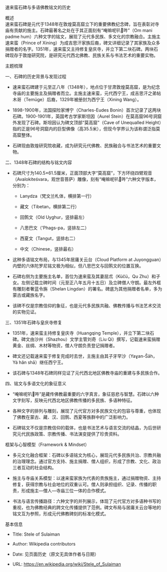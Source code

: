 速来蛮石碑与多语佛教铭文的历史

概述  
速来蛮石碑是元代于1348年在敦煌莫高窟立下的重要佛教纪念碑，旨在表彰对寺庙有贡献的施主。石碑最著名之处在于其正面刻有“唵嘛呢叭𠺗吽”（Om mani padme hum）六种文字的铭文，展现了元代多民族、多文化的宗教融合。主施主速来蛮（Prince of Xining）为成吉思汗家族后裔，碑文详细记录了其家族及众多捐赠者的名字。1351年，速来蛮又主持修复皇庆寺，并立下第二块石碑。两块石碑现存于敦煌研究院，是研究元代西北佛教、民族关系与书法艺术的重要实物。

主题梳理

一、石碑的历史背景与发现过程

- 速来蛮石碑建于元至正八年（1348年），地点位于甘肃敦煌莫高窟，是为纪念寺庙的主要施主及捐赠者而立。主施主速来蛮，元代西宁王，成吉思汗之弟帖木哥（Temüge）后裔，1329年被册封为西宁王（Xining Wang）。
    
- 1898-1900年，法国探险家博宁（Charles-Eudes Bonin）首次记录了这两块石碑。1900-1901年，英国考古学家斯坦因（Aurel Stein）在莫高窟96号洞窟外发现了石碑。斯坦因认为碑文顶部“莫高窟”（Cave of Unequalled Height）指的正是96号洞窟内的巨型佛像（高35.5米），但现今学界认为该称谓泛指莫高窟整体。
    
- 石碑现由敦煌研究院收藏，成为研究元代佛教、民族融合与书法艺术的重要文物。
    

二、1348年石碑的结构与铭文内容

- 石碑尺寸为140.5×61.5厘米，正面顶部大字“莫高窟”，下方环绕四臂观音（Avalokiteśvara，观世音菩萨）雕像，刻有“唵嘛呢叭𠺗吽”六种文字版本，分别为：
    
    - Lanydza（梵文兰札体，横排第一行）
        
    - 藏文（Tibetan，横排第二行）
        
    - 回鹘文（Old Uyghur，竖排最左）
        
    - 八思巴文（’Phags-pa，竖排左二）
        
    - 西夏文（Tangut，竖排右二）
        
    - 中文（Chinese，竖排最右）
        
- 这种多语铭文布局，与1345年居庸关云台（Cloud Platform at Juyongguan）内壁的六体陀罗尼铭文极为相似，但八思巴文与回鹘文的位置互换。
    
- 石碑右侧为主要施主名单，首位为速来蛮及其妻屈朮（Küčü，Qu Zhu）和子女。左侧记载立碑时间（元至正八年五月十五日）及立碑僧人守朗。最左外框有雕刻者奢蓝令旃（Shelan Lingdan）的署名。碑底为其他捐赠者名单，多为蒙古或藏族名字。
    
- 该碑不仅是宗教信仰的象征，也是元代多民族共融、佛教传播与书法艺术交流的实物见证。
    

三、1351年石碑与皇庆寺修复

- 1351年，速来蛮主持修复皇庆寺（Huangqing Temple），并立下第二块石碑。碑文由沙州（Shazhou）文学主管刘奇（Liu Qi）撰写，记载速来蛮捐赠黄金、丝绸、木材等物资，僧人守朗负责登记捐赠者。
    
- 碑文还记载速来蛮于修复完成时去世，主施主由其子牙罕沙（Yaɣan-Šāh，Yá hǎn shā）继任西宁王。
    
- 该石碑与1348年石碑同样见证了元代西北地区佛教寺庙的重建与多民族合作。
    

四、铭文与多语文化的象征意义

- “唵嘛呢叭𠺗吽”是藏传佛教最重要的六字真言，象征慈悲与智慧。石碑以六种文字刻写，反映元代西北地区佛教传播的多民族、多语种特征。
    
- 各种文字的排列与雕刻，展现了元代官方对多民族文化的包容与尊重，也体现了佛教在蒙古、藏、汉、回鹘、西夏等族群中的广泛影响力。
    
- 石碑铭文不仅是宗教信仰的载体，也是书法艺术与语言交流的结晶，为后世研究元代民族政策、宗教传播、书法演变提供了珍贵资料。
    

框架与心智模型（Framework & Mindset）

- 多元文化融合框架：石碑以多语铭文为核心，展现元代多民族共治、宗教共融的治理理念。通过官方支持、施主捐赠、僧人组织，形成了宗教、文化、政治三者互动的社会结构。
    
- 施主与寺庙关系模型：以速来蛮家族为代表的贵族施主，通过捐赠物资、主持修复，获得宗教与社会地位的双重认可。僧人则承担组织、记录、传播的职责，形成施主—僧人—寺庙三位一体的合作模式。
    
- 书法与语言传播路径：六种文字的并列展示，体现了元代官方对多语种书写的重视，也为佛教经典的跨文化传播提供了范例。碑文布局与居庸关云台等地的铭文互为参照，形成元代佛教碑刻的标准化模式。
    

基本信息

- Title: Stele of Sulaiman
    
- Author: Wikipedia contributors
    
- Date: 见页面历史（原文无具体作者与日期）
    
- URL: https://en.wikipedia.org/wiki/Stele_of_Sulaiman